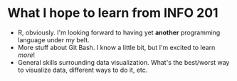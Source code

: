 # What I hope to learn from INFO 201

- R, obviously. I'm looking forward to having yet **another** programming language under my belt.
- More stuff about Git Bash. I know a little bit, but I'm excited to learn *more*!
- General skills surrounding data visualization. What's the best/worst way to visualize data, different ways to do it, etc.
